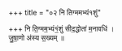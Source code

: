 +++
title = "०२ नि तिग्ममभ्यं१शुं"

+++
नि ति॒ग्मम॒भ्यं१॒॑शुं सीद॒द्धोता॑ म॒नावधि॑ ।  
जु॒षा॒णो अ॑स्य स॒ख्यम् ॥